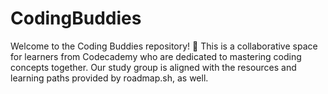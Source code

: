 # CodingBuddies

Welcome to the Coding Buddies repository! 🎉 This is a collaborative space for learners from Codecademy who are dedicated to mastering coding concepts together. Our study group is aligned with the resources and learning paths provided by roadmap.sh, as well.
